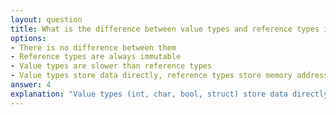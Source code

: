 ```yaml
---
layout: question
title: What is the difference between value types and reference types in C#?
options:
- There is no difference between them
- Reference types are always immutable
- Value types are slower than reference types
- Value types store data directly, reference types store memory addresses
answer: 4
explanation: "Value types (int, char, bool, struct) store data directly in memory stack, while reference types (class, interface, delegate) store references to memory addresses on the heap where the actual data is stored."
---
```

